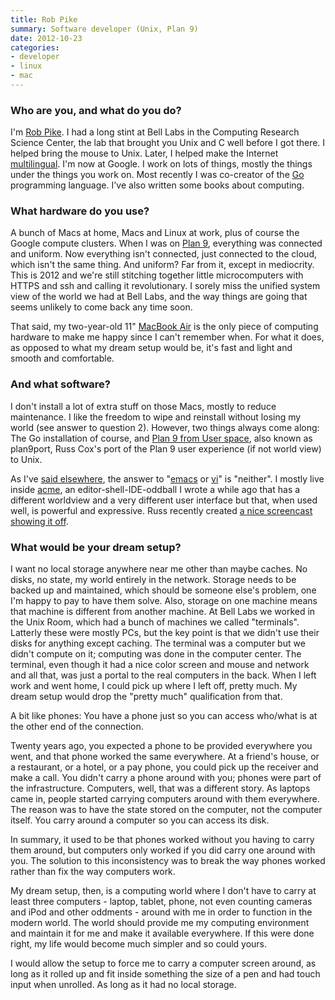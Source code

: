 ```yaml
---
title: Rob Pike
summary: Software developer (Unix, Plan 9)
date: 2012-10-23
categories:
- developer
- linux
- mac
---
```


### Who are you, and what do you do?

I'm [Rob Pike](http://research.google.com/pubs/r.html "Rob's page at Google."). I had a long stint at Bell Labs in the Computing Research Science Center, the lab that brought you Unix and C well before I got there. I helped bring the mouse to Unix. Later, I helped make the Internet [multilingual](https://plus.google.com/101960720994009339267/posts/Rz1udTvtiMg "Rob's post on UTF-8."). I'm now at Google. I work on lots of things, mostly the things under the things you work on. Most recently I was co-creator of the [Go][] programming language. I've also written some books about computing.

### What hardware do you use?

A bunch of Macs at home, Macs and Linux at work, plus of course the Google compute clusters. When I was on [Plan 9][plan-9], everything was connected and uniform. Now everything isn't connected, just connected to the cloud, which isn't the same thing. And uniform? Far from it, except in mediocrity. This is 2012 and we're still stitching together little microcomputers with HTTPS and ssh and calling it revolutionary. I sorely miss the unified system view of the world we had at Bell Labs, and the way things are going that seems unlikely to come back any time soon.

That said, my two-year-old 11" [MacBook Air][macbook-air] is the only piece of computing hardware to make me happy since I can't remember when. For what it does, as opposed to what my dream setup would be, it's fast and light and smooth and comfortable.

### And what software?

I don't install a lot of extra stuff on those Macs, mostly to reduce maintenance. I like the freedom to wipe and reinstall without losing my world (see answer to question 2). However, two things always come along: The Go installation of course, and [Plan 9 from User space][plan-9-user-space], also known as plan9port, Russ Cox's port of the Plan 9 user experience (if not world view) to Unix.

As I've [said elsewhere](http://interviews.slashdot.org/story/04/10/18/1153211/rob-pike-responds "An interview with Rob on Slashdot."), the answer to "[emacs][] or [vi][]" is "neither". I mostly live inside [acme][], an editor-shell-IDE-oddball I wrote a while ago that has a different worldview and a very different user interface but that, when used well, is powerful and expressive. Russ recently created [a nice screencast showing it off](http://research.swtch.com/acme "A screencast of Acme by Russ Cox.").

### What would be your dream setup?

I want no local storage anywhere near me other than maybe caches. No disks, no state, my world entirely in the network. Storage needs to be backed up and maintained, which should be someone else's problem, one I'm happy to pay to have them solve. Also, storage on one machine means that machine is different from another machine. At Bell Labs we worked in the Unix Room, which had a bunch of machines we called "terminals". Latterly these were mostly PCs, but the key point is that we didn't use their disks for anything except caching. The terminal was a computer but we didn't compute on it; computing was done in the computer center. The terminal, even though it had a nice color screen and mouse and network and all that, was just a portal to the real computers in the back. When I left work and went home, I could pick up where I left off, pretty much. My dream setup would drop the "pretty much" qualification from that. 

A bit like phones: You have a phone just so you can access who/what is at the other end of the connection.

Twenty years ago, you expected a phone to be provided everywhere you went, and that phone worked the same everywhere. At a friend's house, or a restaurant, or a hotel, or a pay phone, you could pick up the receiver and make a call. You didn't carry a phone around with you; phones were part of the infrastructure. Computers, well, that was a different story. As laptops came in, people started carrying computers around with them everywhere. The reason was to have the state stored on the computer, not the computer itself. You carry around a computer so you can access its disk.

In summary, it used to be that phones worked without you having to carry them around, but computers only worked if you did carry one around with you. The solution to this inconsistency was to break the way phones worked rather than fix the way computers work.

My dream setup, then, is a computing world where I don't have to carry at least three computers - laptop, tablet, phone, not even counting cameras and iPod and other oddments - around with me in order to function in the modern world. The world should provide me my computing environment and maintain it for me and make it available everywhere. If this were done right, my life would become much simpler and so could yours.

I would allow the setup to force me to carry a computer screen around, as long as it rolled up and fit inside something the size of a pen and had touch input when unrolled. As long as it had no local storage.

[acme]: https://en.wikipedia.org/wiki/Acme_(text_editor) "A text editor and graphical shell for Plan 9."
[emacs]: http://www.gnu.org/software/emacs/ "A free open-source text editor."
[go]: https://go.dev/ "A compiled programming language."
[macbook-air]: https://www.apple.com/macbook-air/ "A very thin laptop."
[plan-9-user-space]: https://swtch.com//9fans.github.io/plan9port/ "A port of Plan 9 programs to *nix."
[plan-9]: https://en.wikipedia.org/wiki/Plan_9_from_Bell_Labs "A distributed operating system."
[vi]: https://en.wikipedia.org/wiki/Vi "A command-line text editor."
